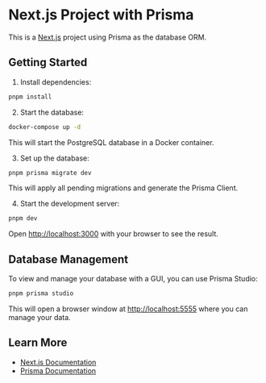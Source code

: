 # Next.js Project with Prisma

This is a [Next.js](https://nextjs.org) project using Prisma as the database ORM.

## Getting Started

1. Install dependencies:

```bash
pnpm install
```

2. Start the database:

```bash
docker-compose up -d
```

This will start the PostgreSQL database in a Docker container.

3. Set up the database:

```bash
pnpm prisma migrate dev
```

This will apply all pending migrations and generate the Prisma Client.

4. Start the development server:

```bash
pnpm dev
```

Open [http://localhost:3000](http://localhost:3000) with your browser to see the result.

## Database Management

To view and manage your database with a GUI, you can use Prisma Studio:

```bash
pnpm prisma studio
```

This will open a browser window at [http://localhost:5555](http://localhost:5555) where you can manage your data.

## Learn More

- [Next.js Documentation](https://nextjs.org/docs)
- [Prisma Documentation](https://www.prisma.io/docs)
